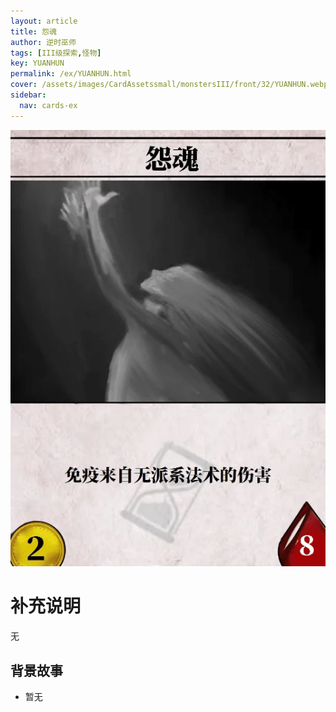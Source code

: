 ```yaml
---
layout: article
title: 怨魂
author: 逆时巫师
tags: [III级探索,怪物]
key: YUANHUN
permalink: /ex/YUANHUN.html
cover: /assets/images/CardAssetssmall/monstersIII/front/32/YUANHUN.webp
sidebar:
  nav: cards-ex
---
```

![](/assets/images/CardAssets/monstersIII/front/32/YUANHUN.webp)

# 补充说明

无

## 背景故事
* 暂无